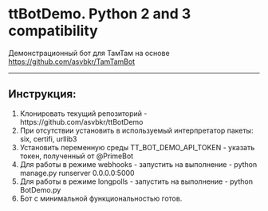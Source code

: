 # ttBotDemo. Python 2 and 3 compatibility
Демонстрационный бот для ТамТам на основе https://github.com/asvbkr/TamTamBot
***
## Инструкция:
<ol>
<li> Клонировать текущий репозиторий - https://github.com/asvbkr/ttBotDemo
<li> При отсутствии установить в используемый интерпретатор пакеты: six, certifi, urllib3
<li> Установить переменную среды TT_BOT_DEMO_API_TOKEN - указать токен, полученный от @PrimeBot
<li> Для работы в режиме webhooks - запустить на выполнение - python manage.py runserver 0.0.0.0:5000
<li> Для работы в режиме longpolls - запустить на выполнение - python BotDemo.py
<li> Бот с минимальной функциональностью готов.
</ol>
